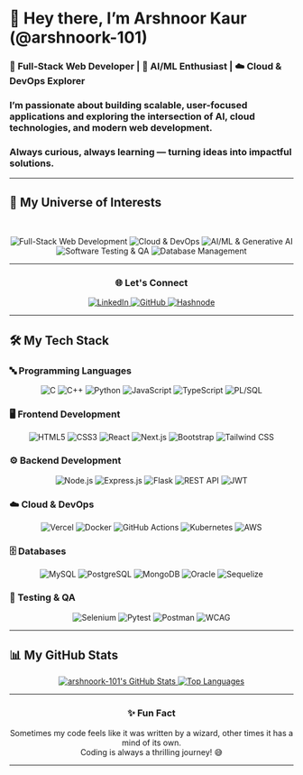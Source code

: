 # 👋 Hey there, I’m Arshnoor Kaur (@arshnoork-101)

### 🚀 Full-Stack Web Developer | 🤖 AI/ML Enthusiast | ☁️ Cloud & DevOps Explorer  

### I’m passionate about building **scalable, user-focused applications** and exploring the intersection of **AI, cloud technologies, and modern web development**.  
### Always curious, always learning — turning ideas into impactful solutions.  

---


## 🚀 My Universe of Interests

<br>

<p align="center">
  <img src="https://img.shields.io/badge/Full--Stack_Web_Development-3498DB?style=for-the-badge&logo=react&logoColor=white" alt="Full-Stack Web Development">
  <img src="https://img.shields.io/badge/Cloud_&_DevOps-2ECC71?style=for-the-badge&logo=docker&logoColor=white" alt="Cloud & DevOps">
  <img src="https://img.shields.io/badge/AI/ML_&_Generative_AI-9B59B6?style=for-the-badge&logo=openai&logoColor=white" alt="AI/ML & Generative AI">
  <img src="https://img.shields.io/badge/Software_Testing_&_QA-E74C3C?style=for-the-badge&logo=selenium&logoColor=white" alt="Software Testing & QA">
  <img src="https://img.shields.io/badge/Database_Management-F39C12?style=for-the-badge&logo=mysql&logoColor=white" alt="Database Management">
</p>

---

<div align="center">
  <h3>🌐 Let's Connect</h3>
  <a href="https://www.linkedin.com/in/arshnoorkaurjuj/" target="_blank">
    <img src="https://img.shields.io/badge/-LinkedIn-0A66C2?style=for-the-badge&logo=linkedin&logoColor=white" alt="LinkedIn">
  </a>
  <a href="https://github.com/arshnoork-101" target="_blank">
    <img src="https://img.shields.io/badge/GitHub-181717?style=for-the-badge&logo=github&logoColor=white" alt="GitHub">
  </a>
  <a href="https://meetarsh.hashnode.dev/" target="_blank">
    <img src="https://img.shields.io/badge/Hashnode-03A9F4?style=for-the-badge&logo=hashnode&logoColor=white" alt="Hashnode">
  </a>
</div>

---

## 🛠 My Tech Stack

### 🔤 Programming Languages
<p align="center">
  <img src="https://img.shields.io/badge/C-00599C?style=for-the-badge&logo=c&logoColor=white" alt="C">
  <img src="https://img.shields.io/badge/C++-00599C?style=for-the-badge&logo=c%2B%2B&logoColor=white" alt="C++">
  <img src="https://img.shields.io/badge/Python-3776AB?style=for-the-badge&logo=python&logoColor=white" alt="Python">
  <img src="https://img.shields.io/badge/JavaScript-F7DF1E?style=for-the-badge&logo=javascript&logoColor=black" alt="JavaScript">
  <img src="https://img.shields.io/badge/TypeScript-3178C6?style=for-the-badge&logo=typescript&logoColor=white" alt="TypeScript">
  <img src="https://img.shields.io/badge/PL/SQL-F80000?style=for-the-badge&logo=oracle&logoColor=white" alt="PL/SQL">
</p>

### 🖥 Frontend Development
<p align="center">
  <img src="https://img.shields.io/badge/HTML5-E34F26?style=for-the-badge&logo=html5&logoColor=white" alt="HTML5">
  <img src="https://img.shields.io/badge/CSS3-1572B6?style=for-the-badge&logo=css3&logoColor=white" alt="CSS3">
  <img src="https://img.shields.io/badge/React-61DAFB?style=for-the-badge&logo=react&logoColor=black" alt="React">
  <img src="https://img.shields.io/badge/Next.js-000000?style=for-the-badge&logo=next.js&logoColor=white" alt="Next.js">
  <img src="https://img.shields.io/badge/Bootstrap-7952B3?style=for-the-badge&logo=bootstrap&logoColor=white" alt="Bootstrap">
  <img src="https://img.shields.io/badge/Tailwind_CSS-06B6D4?style=for-the-badge&logo=tailwind-css&logoColor=white" alt="Tailwind CSS">
</p>

### ⚙ Backend Development
<p align="center">
  <img src="https://img.shields.io/badge/Node.js-339933?style=for-the-badge&logo=node.js&logoColor=white" alt="Node.js">
  <img src="https://img.shields.io/badge/Express.js-000000?style=for-the-badge&logo=express&logoColor=white" alt="Express.js">
  <img src="https://img.shields.io/badge/Flask-000000?style=for-the-badge&logo=flask&logoColor=white" alt="Flask">
  <img src="https://img.shields.io/badge/REST_API-009688?style=for-the-badge&logo=fastapi&logoColor=white" alt="REST API">
  <img src="https://img.shields.io/badge/JWT-000000?style=for-the-badge&logo=json-web-tokens&logoColor=white" alt="JWT">
</p>

### ☁️ Cloud & DevOps
<p align="center">
  <img src="https://img.shields.io/badge/Vercel-000000?style=for-the-badge&logo=vercel&logoColor=white" alt="Vercel">
  <img src="https://img.shields.io/badge/Docker-2496ED?style=for-the-badge&logo=docker&logoColor=white" alt="Docker">
  <img src="https://img.shields.io/badge/GitHub_Actions-2088FF?style=for-the-badge&logo=github-actions&logoColor=white" alt="GitHub Actions">
  <img src="https://img.shields.io/badge/Kubernetes-326CE5?style=for-the-badge&logo=kubernetes&logoColor=white" alt="Kubernetes">
  <img src="https://img.shields.io/badge/AWS-232F3E?style=for-the-badge&logo=amazon-aws&logoColor=white" alt="AWS">
</p>

### 🗄 Databases
<p align="center">
  <img src="https://img.shields.io/badge/MySQL-4479A1?style=for-the-badge&logo=mysql&logoColor=white" alt="MySQL">
  <img src="https://img.shields.io/badge/PostgreSQL-4169E1?style=for-the-badge&logo=postgresql&logoColor=white" alt="PostgreSQL">
  <img src="https://img.shields.io/badge/MongoDB-47A248?style=for-the-badge&logo=mongodb&logoColor=white" alt="MongoDB">
  <img src="https://img.shields.io/badge/Oracle-F80000?style=for-the-badge&logo=oracle&logoColor=white" alt="Oracle">
  <img src="https://img.shields.io/badge/Sequelize-52B0E7?style=for-the-badge&logo=sequelize&logoColor=white" alt="Sequelize">
</p>

### 🧪 Testing & QA
<p align="center">
  <img src="https://img.shields.io/badge/Selenium-43B02A?style=for-the-badge&logo=selenium&logoColor=white" alt="Selenium">
  <img src="https://img.shields.io/badge/Pytest-0A9EDC?style=for-the-badge&logo=pytest&logoColor=white" alt="Pytest">
  <img src="https://img.shields.io/badge/Postman-FF6C37?style=for-the-badge&logo=postman&logoColor=white" alt="Postman">
  <img src="https://img.shields.io/badge/WCAG-005A9C?style=for-the-badge&logo=w3c&logoColor=white" alt="WCAG">
</p>

---

## 📊 My GitHub Stats

<p align="center">
  <a href="https://github.com/arshnoork-101">
    <img src="https://github-readme-stats.vercel.app/api?username=arshnoork-101&show_icons=true&theme=github_dark&hide_border=true&title_color=FFA116&icon_color=0077B5" alt="arshnoork-101's GitHub Stats">
  </a>
  <a href="https://github.com/arshnoork-101">
    <img src="https://github-readme-stats.vercel.app/api/top-langs/?username=arshnoork-101&layout=compact&theme=github_dark&hide_border=true&title_color=FFA116&icon_color=0077B5" alt="Top Languages">
  </a>
</p>

---

<div align="center">
  <h3>✨ Fun Fact</h3>
  <p>
    Sometimes my code feels like it was written by a wizard, other times it has a mind of its own. <br>
    Coding is always a thrilling journey! 😅
  </p>
</div>

---
